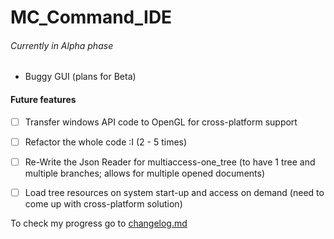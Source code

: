 # MC_Command_IDE

###### Currently in Alpha phase
- Buggy GUI (plans for Beta)


#### Future features
- [ ] Transfer windows API code to OpenGL for cross-platform support
- [ ] Refactor the whole code :I (2 - 5 times)
- [ ] Re-Write the Json Reader for multiaccess-one_tree (to have 1 tree and multiple branches; allows for multiple opened documents)
- [ ] Load tree resources on system start-up and access on demand (need to come up with cross-platform solution)


To check my progress go to [changelog.md](https://github.com/danijel1023/MC_Command_IDE/blob/master/changelog.md)




